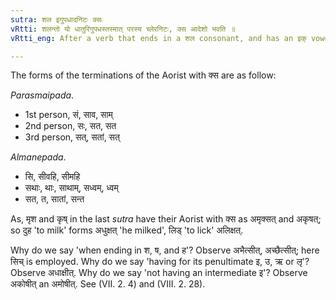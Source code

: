 ```yaml
---
sutra: शल इगुपधादनिटः क्सः
vRtti: शलन्तो यो धातुरिगुपधस्तस्मात् परस्य च्लेरनिटः, क्स आदेशो भवति ॥
vRtti_eng: After a verb that ends in a शल consonant, and has an इक् vowel for its penultimate letter, and does not take इट् (VII. 2. 10), क्स is the substitute of च्लि.

---
```

The forms of the terminations of the Aorist with क्स are as follow:

_Parasmaipada_.

- 1st person, सं, साव, साम्
- 2nd person, सः, सत, सत
- 3rd person, सत्, सतां, सत्

_Almanepada_.

- सि, सीवहि, सीमहि
- सथाः, थाः, साथाम्, सध्वम्, ध्वम्
- सत, त, सातां, सन्त

As, मृश and कृष् in the last _sutra_ have their Aorist with क्स as अमृक्सत् and अकृषत्; so दुह 'to milk' forms अधुक्षत् 'he milked', लिड् 'to lick' अलिक्षत्.

Why do we say 'when ending in श, ष, and ह'? Observe अभैत्सीत्, अच्छैत्सीत्; here सिच् is employed. Why do we say 'having for its penultimate इ, उ, ऋ or लृ'? Observe अधाक्षीत्. Why do we say 'not having an intermediate इ'? Observe अकोषीत् an अमोषीत्. See (VII. 2. 4) and (VIII. 2. 28).